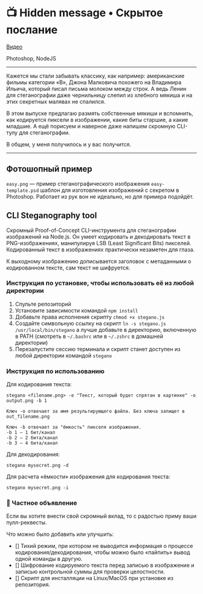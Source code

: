 # 📺 Hidden message • Скрытое послание

[Видео](https://localhost/#tbd)

Photoshop, NodeJS

---

Кажется мы стали забывать классику, как например: американские фильмы категории «B», Джона Малковича похожего на Владимира Ильича, который писал письма молоком между строк. А ведь Ленин для стеганографии даже чернильницу слепил из хлебного мякиша и на этих секретных малявах не спалился.

В этом выпуске предлагаю размять собственные мякиши и вспомнить, как кодируется пиксели в изображении, какие биты старшие, а какие младшие. А ещё порисуем и наверное даже напишем скромную CLI-тулу для стеганографии.

В общем, у меня получилось и у вас получится.

---

## Фотошопный пример

`easy.png` — пример стеганографического изображения
`easy-template.psd` шаблон для изготовления изображений с секретом в Photoshop. Работает из рук вон не идеально, но для примера подойдёт.

## CLI Steganography tool

Скромный Proof-of-Concept CLI-инструмента для стеганографии изображений на Node.js. Он умеет кодировать и декодировать текст в PNG-изображениях, манипулируя LSB (Least Significant Bits) пикселей. Кодированный текст в изображениях практически незаметен для глаза.

К выходному изображению дописывается заголовок с метаданными о кодированном тексте, сам текст не шифруется.

### Инструкция по установке, чтобы использовать её из любой директории

1. Спульте репозиторий
2. Установите зависимости командой `npm install`
3. Добавьте права исполнения скрипту `chmod +x stegano.js`
4. Создайте символьную ссылку на скрипт `ln -s stegano.js /usr/local/bin/stegano` а лучше добавьте в директорию, включенную в PATH (смотреть в `~/.bashrc` или в `~/.zshrc` в домашней директории)
5. Перезапустите сессию терминала и скрипт станет доступен из любой директории командой `stegano`

### Инструкция по использованию

Для кодирования текста:

```
stegano <filename.png> -e "Текст, который будет спрятан в картинке" -o output.png -b 1

Ключ -o отвечает за имя результирующего файла. Без ключа запищет в out_filename.png

Ключ -b отвечает за "ёмкость" пикселя изображения.
-b 1 — 1 бит/канал
-b 2 — 2 бита/канал
-b 3 — 4 бита/канал
```

Для декодирования:

```
stegano mysecret.png -d
```

Для расчета «ёмкости» изображения для кодирования текста:

```
stegano mysecret.png -i
```

### 🥸 Частное объявление

Если вы хотите внести свой скромный вклад, то с радостью приму ваши пулл-реквесты.

Что можно было добавить или улучшить:

- [] Тихий режим, при котором не выводится информация о процессе кодирования/декодирования, чтобы можно было «пайпить» вывод одной команды в другую.
- [] Шифрование кодируемого текста перед записью в изображение и записью контрольной суммы для проверки целостности.
- [] Скрипт для инсталляции на Linux/MacOS при установке из репозитория.
